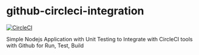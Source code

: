 # github-circleci-integration


[![CircleCI](https://circleci.com/gh/viraj-lakshitha/github-circleci-integration/tree/main.svg?style=svg)](https://circleci.com/gh/viraj-lakshitha/github-circleci-integration/tree/main)


Simple Nodejs Application with Unit Testing to Integrate with CircleCI tools with Github for Run, Test, Build
